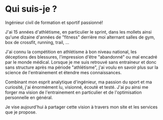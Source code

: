 # Qui suis-je ?


Ingénieur civil de formation et sportif passionné!

J'ai 15 années d'athlétisme, en particulier le sprint, dans les mollets ainsi qu'une dizaine d'années de "fitness" derrière moi alternant salles de gym, box de crossfit, running, trail, ...

J'ai connu la compétition en athlétisme à bon niveau national, les déceptions des blessures, l'impression d'être "abandonné" ou mal encadré par le monde médical. 
Lorsque je me suis retrouvé sans entraineur et donc sans structure après ma période "athlétisme", j'ai voulu en savoir plus sur la science de l'entrainement et étendre mes connaissances. 

Combinant mon esprit analytique d'ingénieur, ma passion du sport et ma curiosité, j'ai énormément lu, visionné, écouté et testé. 
J'ai pu ainsi me forger ma vision de l'entrainement en particulier et de l'optimisation personnelle en général.

Je vise aujourd'hui à partager cette vision à travers mon site et les services que je propose. 



